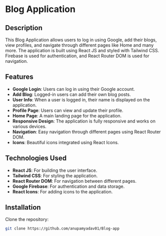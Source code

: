 # Blog Application

## Description

This Blog Application allows users to log in using Google, add their blogs, view profiles, and navigate through different pages like Home and many more. The application is built using React JS and styled with Tailwind CSS. Firebase is used for authentication, and React Router DOM is used for navigation.

## Features

- **Google Login**: Users can log in using their Google account.
- **Add Blog**: Logged-in users can add their own blog posts.
- **User Info**: When a user is logged in, their name is displayed on the application.
- **Profile Page**: Users can view and update their profile.
- **Home Page**: A main landing page for the application.
- **Responsive Design**: The application is fully responsive and works on various devices.
- **Navigation**: Easy navigation through different pages using React Router DOM.
- **Icons**: Beautiful icons integrated using React Icons.

## Technologies Used

- **React JS**: For building the user interface.
- **Tailwind CSS**: For styling the application.
- **React Router DOM**: For navigation between different pages.
- **Google Firebase**: For authentication and data storage.
- **React Icons**: For adding icons to the application.

## Installation

Clone the repository:
   ```bash
   git clone https://github.com/anupamyadav01/Blog-app
